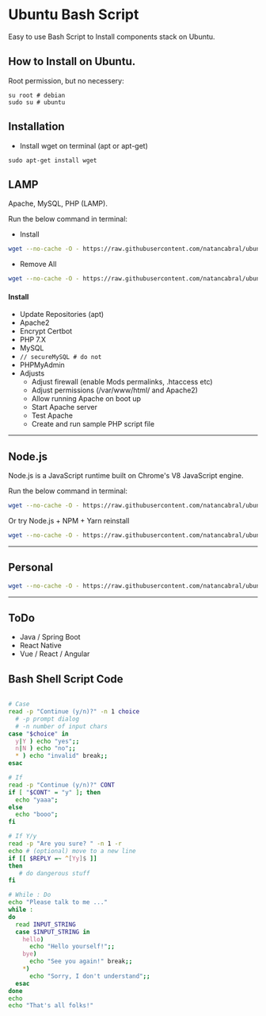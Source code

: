 # Ubuntu Bash Script 
Easy to use Bash Script to Install components stack on Ubuntu. 
## How to Install on Ubuntu.

Root permission, but no necessery:

```
su root # debian
sudo su # ubuntu
```

## Installation

* Install wget on terminal (apt or apt-get)

```
sudo apt-get install wget
```

## LAMP
Apache, MySQL, PHP (LAMP).

Run the below command in terminal:

* Install 
```bash
wget --no-cache -O - https://raw.githubusercontent.com/natancabral/ubuntu-bash-script-config/main/run/lamp.sh | bash
```

* Remove All

```bash
wget --no-cache -O - https://raw.githubusercontent.com/natancabral/ubuntu-bash-script-config/main/run/uninstall-lamp.sh | bash
```

#### Install

* Update Repositories (apt)
* Apache2
* Encrypt Certbot
* PHP 7.X
* MySQL
* ```// secureMySQL # do not```
* PHPMyAdmin
* Adjusts
  * Adjust firewall (enable Mods permalinks, .htaccess etc)
  * Adjust permissions (/var/www/html/ and Apache2)
  * Allow running Apache on boot up
  * Start Apache server
  * Test Apache
  * Create and run sample PHP script file

---

## Node.js
Node.js is a JavaScript runtime built on Chrome's V8 JavaScript engine.

Run the below command in terminal:
```bash
wget --no-cache -O - https://raw.githubusercontent.com/natancabral/ubuntu-bash-script-config/main/run/node-js.sh | bash
```
Or try Node.js + NPM + Yarn reinstall
```bash
wget --no-cache -O - https://raw.githubusercontent.com/natancabral/ubuntu-bash-script-config/main/run/node-js-npm-yarn-reinstall.sh | bash
```
---

## Personal
```bash
wget --no-cache -O - https://raw.githubusercontent.com/natancabral/ubuntu-bash-script-config/main/run/personal.sh | bash
```

---

## ToDo
* Java / Spring Boot
* React Native
* Vue / React / Angular

## Bash Shell Script Code

```bash

# Case
read -p "Continue (y/n)?" -n 1 choice 
  # -p prompt dialog
  # -n number of input chars 
case "$choice" in 
  y|Y ) echo "yes";;
  n|N ) echo "no";;
  * ) echo "invalid" break;;
esac

# If
read -p "Continue (y/n)?" CONT
if [ "$CONT" = "y" ]; then
  echo "yaaa";
else
  echo "booo";
fi

# If Y/y
read -p "Are you sure? " -n 1 -r
echo # (optional) move to a new line
if [[ $REPLY =~ ^[Yy]$ ]]
then
   # do dangerous stuff
fi

# While : Do
echo "Please talk to me ..."
while :
do
  read INPUT_STRING
  case $INPUT_STRING in
    hello) 
      echo "Hello yourself!";;
    bye)
      echo "See you again!" break;;
    *) 
      echo "Sorry, I don't understand";;
  esac
done
echo 
echo "That's all folks!"
```
